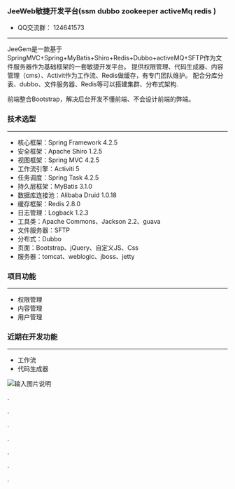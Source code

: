 
### JeeWeb敏捷开发平台(ssm dubbo zookeeper activeMq redis )

- QQ交流群： 124641573

--------------------------------------------------------------------------------------------------------

JeeGem是一款基于SpringMVC+Spring+MyBatis+Shiro+Redis+Dubbo+activeMQ+SFTP作为文件服务器作为基础框架的一套敏捷开发平台。
提供权限管理、代码生成器、内容管理（cms）、Activit作为工作流、Redis做缓存，有专门团队维护。
配合分库分表、dubbo、文件服务器、Redis等可以搭建集群、分布式架构.

前端整合Bootstrap，解决后台开发不懂前端、不会设计前端的弊端。


### 技术选型


---------------------------------------------------------------------------------------------------------



- 核心框架：Spring Framework 4.2.5
- 安全框架：Apache Shiro 1.2.5
- 视图框架：Spring MVC 4.2.5
- 工作流引擎：Activiti 5
- 任务调度：Spring Task 4.2.5
- 持久层框架：MyBatis 3.1.0
- 数据库连接池：Alibaba Druid 1.0.18
- 缓存框架：Redis 2.8.0
- 日志管理：Logback 1.2.3
- 工具类：Apache Commons、Jackson 2.2、guava
- 文件服务器：SFTP
- 分布式：Dubbo
- 页面：Bootstrap、jQuery、自定义JS、Css
- 服务器：tomcat、weblogic、jboss、jetty

### 项目功能


--------------------------------------------------------------------------------------------------------


- 权限管理
- 内容管理
- 用户管理

### 近期在开发功能


---------------------------------------------------------------------------------------------------------
- 工作流
- 代码生成器



![输入图片说明](https://gitee.com/uploads/images/2018/0303/205648_9ac87298_638830.png "QQ截图20180303205632.png")



















.

































.





















































.

























































.







































































.



















































.
























































.
